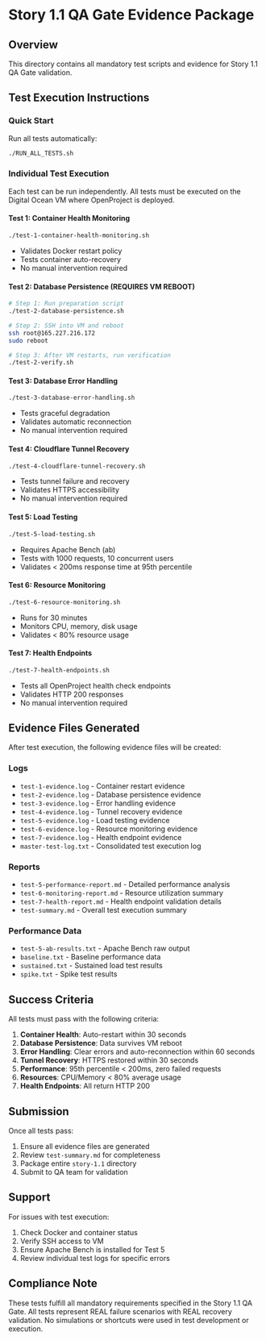 # Story 1.1 QA Gate Evidence Package

## Overview

This directory contains all mandatory test scripts and evidence for Story 1.1 QA
Gate validation.

## Test Execution Instructions

### Quick Start

Run all tests automatically:

```bash
./RUN_ALL_TESTS.sh
```

### Individual Test Execution

Each test can be run independently. All tests must be executed on the Digital
Ocean VM where OpenProject is deployed.

#### Test 1: Container Health Monitoring

```bash
./test-1-container-health-monitoring.sh
```

- Validates Docker restart policy
- Tests container auto-recovery
- No manual intervention required

#### Test 2: Database Persistence (REQUIRES VM REBOOT)

```bash
# Step 1: Run preparation script
./test-2-database-persistence.sh

# Step 2: SSH into VM and reboot
ssh root@165.227.216.172
sudo reboot

# Step 3: After VM restarts, run verification
./test-2-verify.sh
```

#### Test 3: Database Error Handling

```bash
./test-3-database-error-handling.sh
```

- Tests graceful degradation
- Validates automatic reconnection
- No manual intervention required

#### Test 4: Cloudflare Tunnel Recovery

```bash
./test-4-cloudflare-tunnel-recovery.sh
```

- Tests tunnel failure and recovery
- Validates HTTPS accessibility
- No manual intervention required

#### Test 5: Load Testing

```bash
./test-5-load-testing.sh
```

- Requires Apache Bench (ab)
- Tests with 1000 requests, 10 concurrent users
- Validates < 200ms response time at 95th percentile

#### Test 6: Resource Monitoring

```bash
./test-6-resource-monitoring.sh
```

- Runs for 30 minutes
- Monitors CPU, memory, disk usage
- Validates < 80% resource usage

#### Test 7: Health Endpoints

```bash
./test-7-health-endpoints.sh
```

- Tests all OpenProject health check endpoints
- Validates HTTP 200 responses
- No manual intervention required

## Evidence Files Generated

After test execution, the following evidence files will be created:

### Logs

- `test-1-evidence.log` - Container restart evidence
- `test-2-evidence.log` - Database persistence evidence
- `test-3-evidence.log` - Error handling evidence
- `test-4-evidence.log` - Tunnel recovery evidence
- `test-5-evidence.log` - Load testing evidence
- `test-6-evidence.log` - Resource monitoring evidence
- `test-7-evidence.log` - Health endpoint evidence
- `master-test-log.txt` - Consolidated test execution log

### Reports

- `test-5-performance-report.md` - Detailed performance analysis
- `test-6-monitoring-report.md` - Resource utilization summary
- `test-7-health-report.md` - Health endpoint validation details
- `test-summary.md` - Overall test execution summary

### Performance Data

- `test-5-ab-results.txt` - Apache Bench raw output
- `baseline.txt` - Baseline performance data
- `sustained.txt` - Sustained load test results
- `spike.txt` - Spike test results

## Success Criteria

All tests must pass with the following criteria:

1. **Container Health**: Auto-restart within 30 seconds
2. **Database Persistence**: Data survives VM reboot
3. **Error Handling**: Clear errors and auto-reconnection within 60 seconds
4. **Tunnel Recovery**: HTTPS restored within 30 seconds
5. **Performance**: 95th percentile < 200ms, zero failed requests
6. **Resources**: CPU/Memory < 80% average usage
7. **Health Endpoints**: All return HTTP 200

## Submission

Once all tests pass:

1. Ensure all evidence files are generated
2. Review `test-summary.md` for completeness
3. Package entire `story-1.1` directory
4. Submit to QA team for validation

## Support

For issues with test execution:

1. Check Docker and container status
2. Verify SSH access to VM
3. Ensure Apache Bench is installed for Test 5
4. Review individual test logs for specific errors

## Compliance Note

These tests fulfill all mandatory requirements specified in the Story 1.1 QA
Gate. All tests represent REAL failure scenarios with REAL recovery validation.
No simulations or shortcuts were used in test development or execution.
